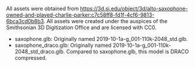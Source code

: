 All assets were obtained from https://3d.si.edu/object/3d/alto-saxophone-owned-and-played-charlie-parker:c7c58ff8-fd1f-4cf6-9813-6bca3cd0b8b3. All assets were created under the auspices of the Smithsonian 3D Digitization Office and are licensed with CC0.

* saxophone.glb: Originally named 2019-10-1a-g_001-110k-2048_std.glb.
* saxophone_draco.glb: Originally named 2019-10-1a-g_001-110k-2048_std_draco.glb. Compared to saxophone.glb, this model is DRACO compressed.